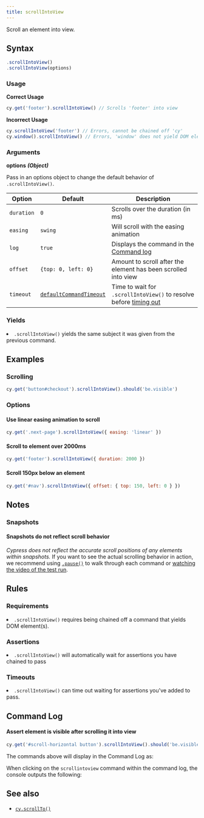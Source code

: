 ```yaml
---
title: scrollIntoView
---
```


Scroll an element into view.

## Syntax

```javascript
.scrollIntoView()
.scrollIntoView(options)
```

### Usage

**<Icon name="check-circle" color="green"></Icon> Correct Usage**

```javascript
cy.get('footer').scrollIntoView() // Scrolls 'footer' into view
```

**<Icon name="exclamation-triangle" color="red"></Icon> Incorrect Usage**

```javascript
cy.scrollIntoView('footer') // Errors, cannot be chained off 'cy'
cy.window().scrollIntoView() // Errors, 'window' does not yield DOM element
```

### Arguments

**<Icon name="angle-right"></Icon> options** **_(Object)_**

Pass in an options object to change the default behavior of `.scrollIntoView()`.

| Option     | Default                                                              | Description                                                                              |
| ---------- | -------------------------------------------------------------------- | ---------------------------------------------------------------------------------------- |
| `duration` | `0`                                                                  | Scrolls over the duration (in ms)                                                        |
| `easing`   | `swing`                                                              | Will scroll with the easing animation                                                    |
| `log`      | `true`                                                               | Displays the command in the [Command log](/guides/core-concepts/test-runner#Command-Log) |
| `offset`   | `{top: 0, left: 0}`                                                  | Amount to scroll after the element has been scrolled into view                           |
| `timeout`  | [`defaultCommandTimeout`](/guides/references/configuration#Timeouts) | Time to wait for `.scrollIntoView()` to resolve before [timing out](#Timeouts)           |

### Yields [<Icon name="question-circle"/>](/guides/core-concepts/introduction-to-cypress#Subject-Management)

<List><li>`.scrollIntoView()` yields the same subject it was given from the previous command.</li></List>

## Examples

### Scrolling

```javascript
cy.get('button#checkout').scrollIntoView().should('be.visible')
```

### Options

#### Use linear easing animation to scroll

```javascript
cy.get('.next-page').scrollIntoView({ easing: 'linear' })
```

#### Scroll to element over 2000ms

```javascript
cy.get('footer').scrollIntoView({ duration: 2000 })
```

#### Scroll 150px below an element

```js
cy.get('#nav').scrollIntoView({ offset: { top: 150, left: 0 } })
```

## Notes

### Snapshots

#### Snapshots do not reflect scroll behavior

_Cypress does not reflect the accurate scroll positions of any elements within snapshots._ If you want to see the actual scrolling behavior in action, we recommend using [`.pause()`](/api/commands/pause) to walk through each command or [watching the video of the test run](/guides/guides/screenshots-and-videos#Videos).

## Rules

### Requirements [<Icon name="question-circle"/>](/guides/core-concepts/introduction-to-cypress#Chains-of-Commands)

<List><li>`.scrollIntoView()` requires being chained off a command that yields DOM element(s).</li></List>

### Assertions [<Icon name="question-circle"/>](/guides/core-concepts/introduction-to-cypress#Assertions)

<List><li>`.scrollIntoView()` will automatically wait for assertions you have chained to pass</li></List>

### Timeouts [<Icon name="question-circle"/>](/guides/core-concepts/introduction-to-cypress#Timeouts)

<List><li>`.scrollIntoView()` can time out waiting for assertions you've added to pass.</li></List>

## Command Log

#### Assert element is visible after scrolling it into view

```javascript
cy.get('#scroll-horizontal button').scrollIntoView().should('be.visible')
```

The commands above will display in the Command Log as:

<DocsImage src="/img/api/scrollintoview/command-log-for-scrollintoview.png" alt="command log scrollintoview" ></DocsImage>

When clicking on the `scrollintoview` command within the command log, the console outputs the following:

<DocsImage src="/img/api/scrollintoview/console-log-for-scrollintoview.png" alt="console.log scrollintoview" ></DocsImage>

## See also

- [`cy.scrollTo()`](/api/commands/scrollto)
